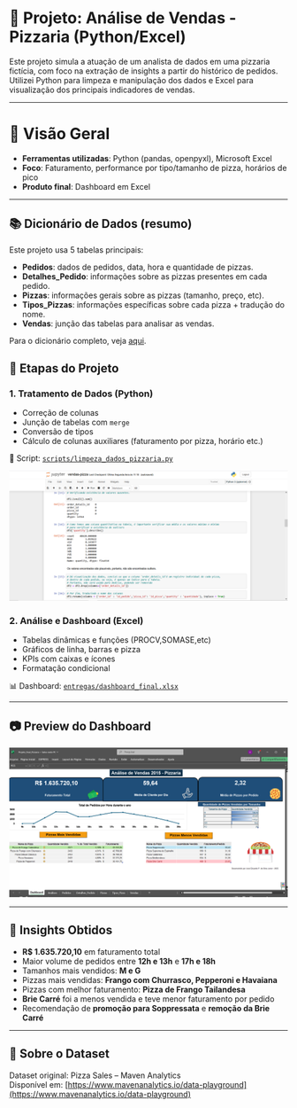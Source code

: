 # 🍕 Projeto: Análise de Vendas - Pizzaria (Python/Excel)
Este projeto simula a atuação de um analista de dados em uma pizzaria fictícia, com foco na extração de insights a partir do histórico de pedidos. Utilizei Python para limpeza e manipulação dos dados e Excel para visualização dos principais indicadores de vendas.

---

# 📌 Visão Geral

- **Ferramentas utilizadas**: Python (pandas, openpyxl), Microsoft Excel
- **Foco**: Faturamento, performance por tipo/tamanho de pizza, horários de pico
- **Produto final**: Dashboard em Excel

 ---

## 📚 Dicionário de Dados (resumo)
Este projeto usa 5 tabelas principais:

- **Pedidos**: dados de pedidos, data, hora e quantidade de pizzas.
- **Detalhes_Pedido**: informações sobre as pizzas presentes em cada pedido.
- **Pizzas**: informações gerais sobre as pizzas (tamanho, preço, etc).
- **Tipos_Pizzas**: informações específicas sobre cada pizza + tradução do nome.
- **Vendas**: junção das tabelas para analisar as vendas.

Para o dicionário completo, veja [aqui](./entrega/dicionario_pizzaria.txt).

## 🧼 Etapas do Projeto

### 1. Tratamento de Dados (Python)
- Correção de colunas
- Junção de tabelas com `merge`
- Conversão de tipos
- Cálculo de colunas auxiliares (faturamento por pizza, horário etc.)

📄 Script: [`scripts/limpeza_dados_pizzaria.py`](./scripts/vendas-pizza.ipynb)

![Dashboard Excel](imagem_dashboard/printcodigo.PNG)

### 2. Análise e Dashboard (Excel)
- Tabelas dinâmicas e funções (PROCV,SOMASE,etc)
- Gráficos de linha, barras e pizza
- KPIs com caixas e ícones
- Formatação condicional

📊 Dashboard: [`entregas/dashboard_final.xlsx`](./entrega/Projeto_Final_Pizzaria.xlsx)

---

## 📷 Preview do Dashboard

![Dashboard Excel](imagem_dashboard/printdashboard1.PNG)

---

## 🎯 Insights Obtidos

- **R$ 1.635.720,10** em faturamento total
- Maior volume de pedidos entre **12h e 13h** e **17h e 18h**
- Tamanhos mais vendidos: **M e G**
- Pizzas mais vendidas: **Frango com Churrasco, Pepperoni e Havaiana**
- Pizzas com melhor faturamento: **Pizza de Frango Tailandesa**
- **Brie Carré** foi a menos vendida e teve menor faturamento por pedido
- Recomendação de **promoção para Soppressata** e **remoção da Brie Carré**

---

## 🔗 Sobre o Dataset
Dataset original: Pizza Sales – Maven Analytics  
Disponível em: [https://www.mavenanalytics.io/data-playground](https://www.mavenanalytics.io/data-playground)
